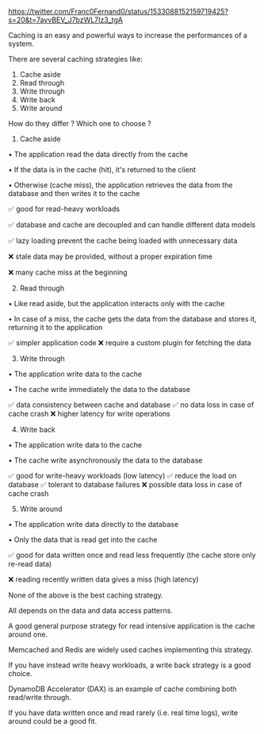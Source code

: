 https://twitter.com/Franc0Fernand0/status/1533088152159719425?s=20&t=7ayvBEV_J7bzWL7Iz3_tgA

Caching is an easy and powerful ways to increase the performances of a system.

There are several caching strategies like:

1. Cache aside
2. Read through
3. Write through
4. Write back 
5. Write around

How do they differ ?
Which one to choose ?

1. Cache aside

• The application read the data directly from the cache

• If the data is in the cache (hit), it's returned to the client

• Otherwise (cache miss), the application retrieves the data from the database and then writes it to the cache

✅ good for read-heavy workloads

✅ database and cache are decoupled and can handle different data models

✅ lazy loading prevent the cache being loaded with unnecessary data

❌ stale data may be provided, without a proper expiration time

❌ many cache miss at the beginning

2. Read through

• Like read aside, but the application interacts only with the cache

• In case of a miss, the cache gets the data from the database and stores it, returning it to the application

✅ simpler application code
❌ require a custom plugin for fetching the data

3. Write through

•  The application write data to the cache 

•  The cache write immediately the data to the database

✅ data consistency between cache and database
✅ no data loss in case of cache crash
❌ higher latency for write operations

4. Write back

•  The application write data to the cache

•  The cache write asynchronously the data to the database

✅ good for write-heavy workloads (low latency)
✅ reduce the load on database 
✅ tolerant to database failures
❌ possible data loss in case of cache crash

5. Write around

•  The application write data directly to the database

• Only the data that is read get into the cache

✅ good for data written once and read less frequently (the cache store only re-read data)

❌ reading recently written data gives a miss (high latency)

None of the above is the best caching strategy.

All depends on the data and data access patterns.

A good general purpose strategy for read intensive application is the cache around one. 

Memcached and Redis are widely used caches implementing this strategy.

If you have instead write heavy workloads, a write back strategy is a good choice. 

DynamoDB Accelerator (DAX) is an example of cache combining both read/write through.

If you have data written once and read rarely (i.e. real time logs), write around could be a good fit.
